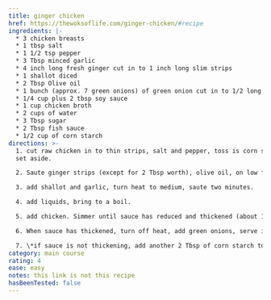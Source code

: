 ```yaml
---
title: ginger chicken
href: https://thewoksoflife.com/ginger-chicken/#recipe
ingredients: |-
  * 3 chicken breasts
  * 1 tbsp salt 
  * 1 1/2 tsp pepper
  * 3 Tbsp minced garlic
  * 4 inch long fresh ginger cut in to 1 inch long slim strips
  * 1 shallot diced
  * 2 Tbsp Olive oil
  * 1 bunch (approx. 7 green onions) of green onion cut in to 1/2 long pieces
  * 1/4 cup plus 2 tbsp soy sauce
  * 1 cup chicken broth
  * 2 cups of water 
  * 3 Tbsp sugar
  * 2 Tbsp fish sauce
  * 1/2 cup of corn starch
directions: >-
  1. cut raw chicken in to thin strips, salt and pepper, toss is corn starch,
  set aside.

  2. Saute ginger strips (except for 2 Tbsp worth), olive oil, on low for 5 minutes.

  3. add shallot and garlic, turn heat to medium, saute two minutes. 

  4. add liquids, bring to a boil. 

  5. add chicken. Simmer until sauce has reduced and thickened (about 10-15 minutes). When you think the sauce is almost thick enough, but not quite (about 2 minutes left), add the rest of the ginger. 

  6. When sauce has thickened, turn off heat, add green onions, serve immediately with rice. 

  7. \*if sauce is not thickening, add another 2 Tbsp of corn starch to about 1/4 cup of chicken broth, whisk together, add to sauce, stir and simmer for another 5 minutes.
category: main course
rating: 4
ease: easy
notes: this link is not this recipe
hasBeenTested: false
---
```

